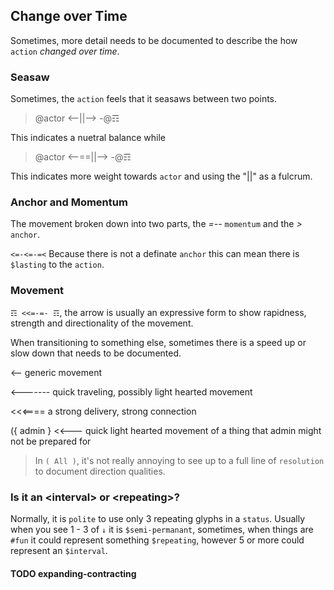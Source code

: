 ## Change over Time
Sometimes, more detail needs to be documented to describe the how `action` _changed over time_.

### Seasaw
Sometimes, the `action` feels that it seasaws between two points.

> @actor <--||--> -@☶ 

This indicates a nuetral balance while

> @actor <--==||--> -@☶ 

This indicates more weight towards `actor` and using the "||" as a fulcrum.

### Anchor and Momentum

The movement broken down into two parts, the _=--_ `momentum` and the _>_ `anchor`.

`<=-<=-=<` Because there is not a definate `anchor` this can mean there is `$lasting` to the `action`.

### Movement
`☶ <<=-=- ☶`, the arrow is usually an expressive form to show rapidness, strength and directionality of the movement.

When transitioning to something else, sometimes there is a speed up or slow down that needs to be documented.

<-- generic movement

<------- quick traveling, possibly light hearted movement

<<<==== a strong delivery, strong connection

({ admin } <<--- quick light hearted movement of a thing that admin might not be prepared for

> In `( All )`, it's not really annoying to see up to a full line of `resolution` to document direction qualities.

### Is it an \<interval\> or \<repeating\>?
Normally, it is `polite` to use only 3 repeating glyphs in a `status`.  Usually when you see 1 - 3 of `↓` it is `$semi-permanant`, sometimes, when things are `#fun` it could represent something `$repeating`, however 5 or more could represent an `$interval`.

#### TODO expanding-contracting

